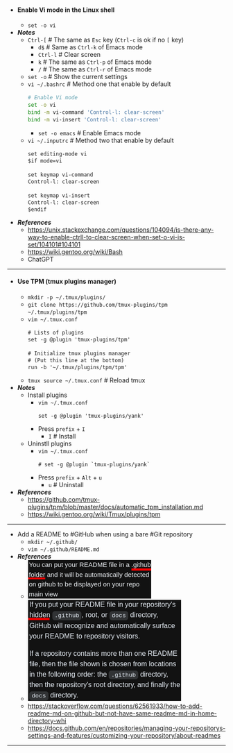 - #### Enable Vi mode in the Linux shell
    - `set -o vi`
- ***Notes***
    - `Ctrl-[` # The same as `Esc` key (`Ctrl-c` is ok if no `[` key)
        - `d$` # Same as `Ctrl-k` of Emacs mode
        - `Ctrl-l` # Clear screen
        - `k` # The same as `Ctrl-p` of Emacs mode
        - `/` # The same as `Ctrl-r` of Emacs mode
    - `set -o` # Show the current settings
    - `vi ~/.bashrc` # Method one that enable by default
      ```bash
      # Enable Vi mode
      set -o vi
      bind -m vi-command 'Control-l: clear-screen'
      bind -m vi-insert 'Control-l: clear-screen'
      ```
        - `set -o emacs` # Enable Emacs mode
    - `vi ~/.inputrc` # Method two that enable by default
      ```
      set editing-mode vi
      $if mode=vi

      set keymap vi-command
      Control-l: clear-screen

      set keymap vi-insert
      Control-l: clear-screen
      $endif
      ```
- ***References***
    - https://unix.stackexchange.com/questions/104094/is-there-any-way-to-enable-ctrll-to-clear-screen-when-set-o-vi-is-set/104101#104101
	- https://wiki.gentoo.org/wiki/Bash
    - ChatGPT
- ---
- #### Use TPM (tmux plugins manager)
	- `mkdir -p ~/.tmux/plugins/`
	- `git clone https://github.com/tmux-plugins/tpm ~/.tmux/plugins/tpm`
	- `vim ~/.tmux.conf`
	  ```
	  # Lists of plugins
	  set -g @plugin 'tmux-plugins/tpm'
	  
	  # Initialize tmux plugins manager
	  # (Put this line at the bottom)
	  run -b '~/.tmux/plugins/tpm/tpm'
	  ```
	- `tmux source ~/.tmux.conf` # Reload tmux
- ***Notes***
	- Install plugins
		- `vim ~/.tmux.conf`
		  ```
		  set -g @plugin 'tmux-plugins/yank'
		  ```
		- Press `prefix` + `I`
			- `I` # Install
	- Uninstll plugins
		- `vim ~/.tmux.conf`
		  ```
		  # set -g @plugin `tmux-plugins/yank`
		  ```
		- Press `prefix` + `Alt` + `u`
			- `u` # Uninstall
- ***References***
    - https://github.com/tmux-plugins/tpm/blob/master/docs/automatic_tpm_installation.md
	- https://wiki.gentoo.org/wiki/Tmux/plugins/tpm
- ---
- Add a README to #GitHub when using a bare #Git repository
	- `mkdir ~/.github/`
	- `vim ~/.github/README.md`
- ***References***
	- ![2023-01-14_21-24.png](../assets/2023-01-14_21-24_1673702666328_0.png)
	- ![2023-01-14_21-27.png](../assets/2023-01-14_21-27_1673702854280_0.png)
	- https://stackoverflow.com/questions/62561933/how-to-add-readme-md-on-github-but-not-have-same-readme-md-in-home-directory-whi
	- https://docs.github.com/en/repositories/managing-your-repositorys-settings-and-features/customizing-your-repository/about-readmes
- ---
